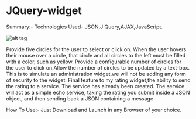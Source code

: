 # JQuery-widget

Summary:-
Technologies Used- JSON,J Query,AJAX,JavaScript.

![alt tag](https://github.com/divyanshu-rawat/JQuery-widget/blob/master/Screenshot%20from%202016-07-13%2000:54:02.png
)

Provide five circles for the user to select or click on.
When the user hovers their mouse over a circle, that circle and all circles to the left must be filled with a color, such as yellow.
Provide a configurable number of circles for the user to click on.Allow the number of circles to be updated by a text-box.
This is to simulate an administration widget.we will not be adding any form of security to the widget.
Final feature to my rating widget,the ability to send the rating to a service.
The service has already been created. The service will act as a simple echo service,
taking the rating you submit inside a JSON object, and then sending back a JSON containing a message

How To Use:-
Just Download and Launch in any Browser of your choice.
